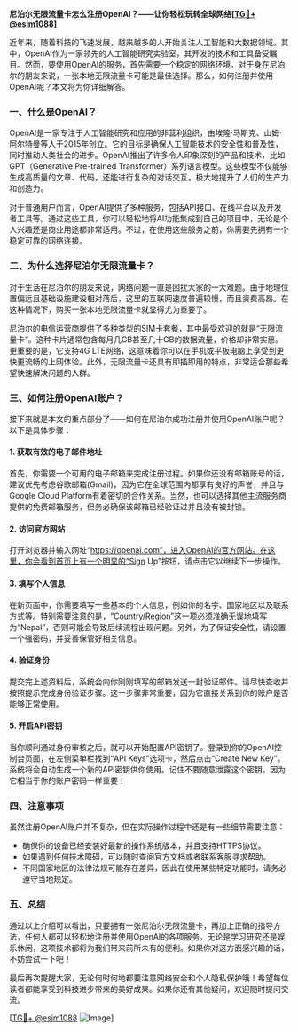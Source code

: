 **尼泊尔无限流量卡怎么注册OpenAI？——让你轻松玩转全球网络[[TG💪+ @esim1088](https://t.me/s/esim1088)]**

近年来，随着科技的飞速发展，越来越多的人开始关注人工智能和大数据领域。其中，OpenAI作为一家领先的人工智能研究实验室，其开发的技术和工具备受瞩目。然而，要使用OpenAI的服务，首先需要一个稳定的网络环境。对于身在尼泊尔的朋友来说，一张本地无限流量卡可能是最佳选择。那么，如何注册并使用OpenAI呢？本文将为你详细解答。

### 一、什么是OpenAI？

OpenAI是一家专注于人工智能研究和应用的非营利组织，由埃隆·马斯克、山姆·阿尔特曼等人于2015年创立。它的目标是确保人工智能技术的安全性和普及性，同时推动人类社会的进步。OpenAI推出了许多令人印象深刻的产品和技术，比如GPT（Generative Pre-trained Transformer）系列语言模型。这些模型不仅能够生成高质量的文章、代码，还能进行复杂的对话交互，极大地提升了人们的生产力和创造力。

对于普通用户而言，OpenAI提供了多种服务，包括API接口、在线平台以及开发者工具等。通过这些工具，你可以轻松地将AI功能集成到自己的项目中，无论是个人兴趣还是商业用途都非常适用。不过，在使用这些服务之前，你需要先拥有一个稳定可靠的网络连接。

### 二、为什么选择尼泊尔无限流量卡？

对于生活在尼泊尔的朋友来说，网络问题一直是困扰大家的一大难题。由于地理位置偏远且基础设施建设相对落后，这里的互联网速度普遍较慢，而且资费高昂。在这种情况下，购买一张本地无限流量卡就显得尤为重要了。

尼泊尔的电信运营商提供了多种类型的SIM卡套餐，其中最受欢迎的就是“无限流量卡”。这种卡片通常包含每月几GB甚至几十GB的数据流量，价格却非常实惠。更重要的是，它支持4G LTE网络，这意味着你可以在手机或平板电脑上享受到更快更流畅的上网体验。此外，无限流量卡还具有即插即用的特点，非常适合那些希望快速解决问题的人群。

### 三、如何注册OpenAI账户？

接下来就是本文的重点部分了——如何在尼泊尔成功注册并使用OpenAI账户呢？以下是具体步骤：

#### 1. 获取有效的电子邮件地址

首先，你需要一个可用的电子邮箱来完成注册过程。如果你还没有邮箱账号的话，建议优先考虑谷歌邮箱(Gmail)，因为它在全球范围内都享有良好的声誉，并且与Google Cloud Platform有着密切的合作关系。当然，也可以选择其他主流服务商提供的免费邮箱服务，但务必确保该邮箱已经验证过并且没有被封锁。

#### 2. 访问官方网站

打开浏览器并输入网址“https://openai.com”，进入OpenAI的官方网站。在这里，你会看到首页上有一个明显的“Sign Up”按钮，请点击它以继续下一步操作。

#### 3. 填写个人信息

在新页面中，你需要填写一些基本的个人信息，例如你的名字、国家地区以及联系方式等。特别需要注意的是，“Country/Region”这一项必须准确无误地填写为“Nepal”，否则可能会导致后续流程出现问题。另外，为了保证安全性，请设置一个强密码，并妥善保管好相关信息。

#### 4. 验证身份

提交完上述资料后，系统会向你刚刚填写的邮箱发送一封验证邮件。请尽快查收并按照提示完成身份验证步骤。这一步骤非常重要，因为它直接关系到你的账户是否能够正常使用。

#### 5. 开启API密钥

当你顺利通过身份审核之后，就可以开始配置API密钥了。登录到你的OpenAI控制台页面，在左侧菜单栏找到“API Keys”选项卡，然后点击“Create New Key”。系统将会自动生成一个新的API密钥供你使用。记住不要随意泄露这个密钥，因为它相当于你的账户密码一样重要！

### 四、注意事项

虽然注册OpenAI账户并不复杂，但在实际操作过程中还是有一些细节需要注意：

- 确保你的设备已经安装好最新的操作系统版本，并且支持HTTPS协议。
- 如果遇到任何技术障碍，可以随时查阅官方文档或者联系客服寻求帮助。
- 不同国家地区的法律法规可能存在差异，因此在使用某些特定功能时，请务必遵守当地规定。

### 五、总结

通过以上介绍可以看出，只要拥有一张尼泊尔无限流量卡，再加上正确的指导方法，任何人都可以轻松地注册并使用OpenAI的各项服务。无论是学习研究还是娱乐休闲，这项技术都将为我们带来前所未有的便利。如果你对这方面感兴趣的话，不妨尝试一下吧！

最后再次提醒大家，无论何时何地都要注意网络安全和个人隐私保护哦！希望每位读者都能享受到科技进步带来的美好成果。如果你还有其他疑问，欢迎随时提问交流。

[[TG💪+ @esim1088](https://t.me/s/esim1088) ![Image](https://i.postimg.cc/4NQfJmqS/Snipaste-2025-05-13-00-14-12.png)]